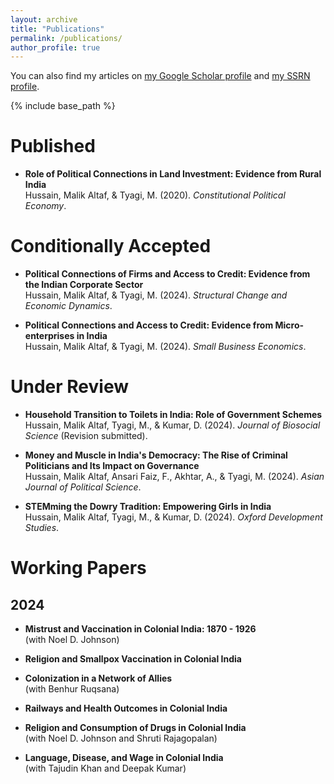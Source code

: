 ```yaml
---
layout: archive
title: "Publications"
permalink: /publications/
author_profile: true
---
```


You can also find my articles on [my Google Scholar profile](https://scholar.google.com/citations?hl=en&user=HeXslZEAAAAJ) and [my SSRN profile](https://papers.ssrn.com/sol3/cf_dev/AbsByAuth.cfm?per_id=2742099).

{% include base_path %}


# Published

- **Role of Political Connections in Land Investment: Evidence from Rural India**  
  Hussain, Malik Altaf, & Tyagi, M. (2020). _Constitutional Political Economy_.

# Conditionally Accepted

- **Political Connections of Firms and Access to Credit: Evidence from the Indian Corporate Sector**  
  Hussain, Malik Altaf, & Tyagi, M. (2024). _Structural Change and Economic Dynamics_.

- **Political Connections and Access to Credit: Evidence from Micro-enterprises in India**  
  Hussain, Malik Altaf, & Tyagi, M. (2024). _Small Business Economics_.

# Under Review

- **Household Transition to Toilets in India: Role of Government Schemes**  
  Hussain, Malik Altaf, Tyagi, M., & Kumar, D. (2024). _Journal of Biosocial Science_ (Revision submitted).

- **Money and Muscle in India's Democracy: The Rise of Criminal Politicians and Its Impact on Governance**  
  Hussain, Malik Altaf, Ansari Faiz, F., Akhtar, A., & Tyagi, M. (2024). _Asian Journal of Political Science_.

- **STEMming the Dowry Tradition: Empowering Girls in India**  
  Hussain, Malik Altaf, Tyagi, M., & Kumar, D. (2024). _Oxford Development Studies_.

# Working Papers

## 2024

- **Mistrust and Vaccination in Colonial India: 1870 - 1926**  
  (with Noel D. Johnson)

- **Religion and Smallpox Vaccination in Colonial India**

- **Colonization in a Network of Allies**  
  (with Benhur Ruqsana)

- **Railways and Health Outcomes in Colonial India**

- **Religion and Consumption of Drugs in Colonial India**  
  (with Noel D. Johnson and Shruti Rajagopalan)

- **Language, Disease, and Wage in Colonial India**  
  (with Tajudin Khan and Deepak Kumar)
